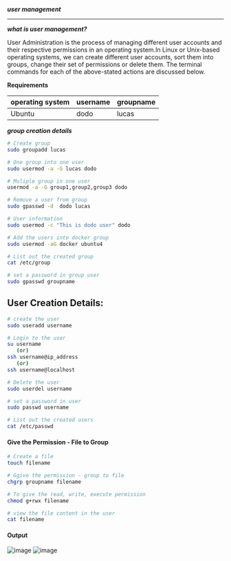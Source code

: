 **_user management_**

---

**_what is user management?_**

User Administration is the process of managing different user accounts and their respective permissions in an operating system.In Linux or Unix-based 
operating systems, we can create different user accounts, sort them into groups, change their set of permissions or delete them. The terminal commands 
for each of the above-stated actions are discussed below.

**Requirements**


|operating system | username | groupname |
|---|---|---|
|Ubuntu| dodo | lucas |

_**group creation details**_

```bash
# Create group 
sudo groupadd lucas
```
```bash
# One group into one user
sudo usermod -a -G lucas dodo 
```

```bash
# Muliple group in one user
usermod -a -G group1,group2,group3 dodo
```

```bash
# Remove a user from group
sudo gpasswd -d  dodo lucas
```

```bash
# User information
sudo usermod -c "This is dodo user" dodo
```

```bash
# Add the users into docker group
sudo usermod -aG docker ubuntu4
```

```bash
# List out the created group
cat /etc/group
```

```bash
# set a password in group user
sudo gpasswd groupname
```


## User Creation Details:

```bash
# create the user
sudo useradd username

# Login to the user
su username
   (or)
ssh username@ip_address
   (or)
ssh username@localhost

# Delete the user
sudo userdel username

# set a password in user
sudo passwd username

# List out the created users
cat /etc/passwd

```
#### Give the Permission - File to Group
```bash
# Create a file 
touch filename

# Ggive the permission - group to file
chgrp groupname filename

# To give the read, write, execute permission
chmod g+rwx filename

# view the file content in the user
cat filename
```
#### Output 
![image](https://user-images.githubusercontent.com/91359308/166628994-2dc3f3f6-87f2-4c7a-a8e0-cc3f557c8a92.png)
![image](https://user-images.githubusercontent.com/91359308/166631218-3d6ef51f-5fc9-447e-bf2c-d9d09dd5ec10.png)


